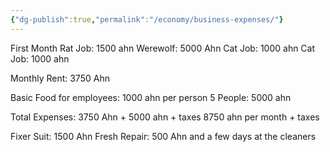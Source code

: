 ```yaml
---
{"dg-publish":true,"permalink":"/economy/business-expenses/"}
---
```


First Month
Rat Job: 1500 ahn
Werewolf: 5000 Ahn
Cat Job: 1000 ahn
Cat Job: 1000 ahn


Monthly Rent: 
3750 Ahn

Basic Food for employees:
1000 ahn per person 
5 People: 5000 ahn


Total Expenses: 
3750 Ahn + 5000 ahn + taxes
8750 ahn per month + taxes

Fixer Suit: 1500 Ahn Fresh
Repair: 500 Ahn and a few days at the cleaners


